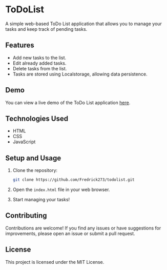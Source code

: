 # ToDoList

A simple web-based ToDo List application that allows you to manage your tasks and keep track of pending tasks.

## Features

- Add new tasks to the list.
- Edit already added tasks.
- Delete tasks from the list.
- Tasks are stored using Localstorage, allowing data persistence.

## Demo

You can view a live demo of the ToDo List application [here](https://fredrick273.github.io/todo-list/). 
<!-- 
## Screenshots

Include screenshots of your application here to showcase its functionality and user interface.-->

## Technologies Used

- HTML
- CSS
- JavaScript

## Setup and Usage

1. Clone the repository:

   ```bash
   git clone https://github.com/Fredrick273/todolist.git
   ```
 2.  Open the `index.html` file in your web browser.

 3.  Start managing your tasks!
 
## Contributing

Contributions are welcome! If you find any issues or have suggestions for improvements, please open an issue or submit a pull request.

## License

This project is licensed under the MIT License.
